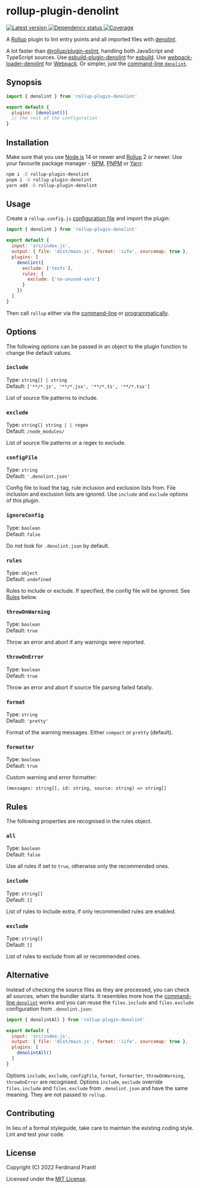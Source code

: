 # rollup-plugin-denolint

[![Latest version](https://img.shields.io/npm/v/rollup-plugin-denolint)
 ![Dependency status](https://img.shields.io/librariesio/release/npm/rollup-plugin-denolint)
](https://www.npmjs.com/package/rollup-plugin-denolint)
[![Coverage](https://codecov.io/gh/prantlf/rollup-plugin-denolint/branch/master/graph/badge.svg)](https://codecov.io/gh/prantlf/rollup-plugin-denolint)

A [Rollup] plugin to lint entry points and all imported files with [denolint].

A lot faster than [@rollup/plugin-eslint], handling both JavaScript and TypeScript sources. Use [esbuild-plugin-denolint] for [esbuild]. Use [webpack-loader-denolint] for [Webpack]. Or simpler, just the [command-line `denolint`].

## Synopsis

```js
import { denolint } from 'rollup-plugin-denolint'

export default {
  plugins: [denolint()]
  // the rest of the configuration
}
```

## Installation

Make sure that you use [Node.js] 14 or newer and [Rollup] 2 or newer. Use your favourite package manager - [NPM], [PNPM] or [Yarn]:

```sh
npm i -D rollup-plugin-denolint
pnpm i -D rollup-plugin-denolint
yarn add -D rollup-plugin-denolint
```

## Usage

Create a `rollup.config.js` [configuration file] and import the plugin:

```js
import { denolint } from 'rollup-plugin-denolint'

export default {
  input: 'src/index.js',
  output: { file: 'dist/main.js', format: 'iife', sourcemap: true },
  plugins: [
    denolint({
      exclude: ['tests'],
      rules: {
        exclude: ['no-unused-vars']
      }
    })
  ]
}
```

Then call `rollup` either via the [command-line] or [programmatically].

## Options

The following options can be passed in an object to the plugin function to change the default values.

### `include`

Type: `string[] | string`<br>
Default: `['**/*.js', '**/*.jsx', '**/*.ts', '**/*.tsx']`

List of source file patterns to include.

### `exclude`

Type: `string[] string | | regex`<br>
Default: `/node_modules/`

List of source file patterns or a regex to exclude.

### `configFile`

Type: `string`<br>
Default: `'.denolint.json'`

Config file to load the tag, rule inclusion and exclusion lists from. File inclusion and exclusion lists are ignored. Use `include` and `exclude` options of this plugin.

### `ignoreConfig`

Type: `boolean`<br>
Default: `false`

Do not look for `.denolint.json` by default.

### `rules`

Type: `object`<br>
Default: `undefined`

Rules to include or exclude. If specified, the config file will be ignored. See [Rules](#rules) below.

### `throwOnWarning`

Type: `boolean`<br>
Default: `true`

Throw an error and abort if any warnings were reported.

### `throwOnError`

Type: `boolean`<br>
Default: `true`

Throw an error and abort if source file parsing failed fatally.

### `format`

Type: `string`<br>
Default: `'pretty'`

Format of the warning messages. Either `compact` or `pretty` (default).

### `formatter`

Type: `boolean`<br>
Default: `true`

Custom warning and error formatter:

    (messages: string[], id: string, source: string) => string[]

## Rules

The following properties are recognised in the rules object.

### `all`

Type: `boolean`<br>
Default: `false`

Use all rules if set to `true`, otherwise only the recommended ones.

### `include`

Type: `string[]`<br>
Default: `[]`

List of rules to include extra, if only recommended rules are enabled.

### `exclude`

Type: `string[]`<br>
Default: `[]`

List of rules to exclude from all or recommended ones.

## Alternative

Instead of checking the source files as they are processed, you can check all sources, when the bundler starts. It resembles more how the [command-line `denolint`] works and you can reuse the `files.include` and `files.exclude` configuration from `.denolint.json`:

```js
import { denolintAll } from 'rollup-plugin-denolint'

export default {
  input: 'src/index.js',
  output: { file: 'dist/main.js', format: 'iife', sourcemap: true },
  plugins: [
    denolintAll()
  ]
}
```

Options `include`, `exclude`, `configFile`, `format`, `formatter`, `throwOnWarning`, `throwOnError` are recognised. Options `include`, `exclude` override `files.include` and `files.exclude` from `.denolint.json` and have the same meaning. They are not passed to `rollup`.

## Contributing

In lieu of a formal styleguide, take care to maintain the existing coding style. Lint and test your code.

## License

Copyright (C) 2022 Ferdinand Prantl

Licensed under the [MIT License].

[MIT License]: http://en.wikipedia.org/wiki/MIT_License
[Rollup]: https://rollupjs.org/
[denolint]: https://github.com/prantlf/denolint/tree/master/packages/libdenolint#readme
[@rollup/plugin-eslint]: https://github.com/rollup/plugins/tree/master/packages/eslint#readme
[esbuild-plugin-denolint]: https://github.com/prantlf/esbuild-plugin-denolint#readme
[esbuild]: https://esbuild.github.io/
[webpack-loader-denolint]: https://github.com/prantlf/webpack-loader-denolint#readme
[Webpack]: https://webpack.js.org/
[command-line `denolint`]: https://github.com/prantlf/denolint/tree/master/packages/denolint#readme
[Node.js]: https://nodejs.org/
[NPM]: https://www.npmjs.com/
[PNPM]: https://pnpm.io/
[Yarn]: https://yarnpkg.com/
[configuration file]: https://www.rollupjs.org/guide/en/#configuration-files
[command-line]: https://www.rollupjs.org/guide/en/#command-line-reference
[programmatically]: https://www.rollupjs.org/guide/en/#javascript-api
